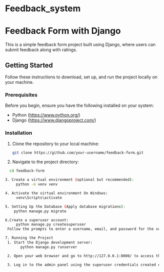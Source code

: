 # Feedback_system
# Feedback Form with Django

This is a simple feedback form project built using Django, where users can submit feedback along with ratings.

## Getting Started

Follow these instructions to download, set up, and run the project locally on your machine.

### Prerequisites

Before you begin, ensure you have the following installed on your system:

- Python (https://www.python.org/)
- Django (https://www.djangoproject.com/)

### Installation

1. Clone the repository to your local machine:
   ```bash
   git clone https://github.com/your-username/feedback-form.git

2. Navigate to the project directory:
 ```bash
   cd feedback-form

3. Create a virtual environment (optional but recommended):
      python -m venv venv

4. Activate the virtual environment On Windows:
      venv\Scripts\activate

5. Setting Up the Database (Apply database migrations):
     python manage.py migrate

6.Create a superuser account:
      python manage.py createsuperuser
  Follow the prompts to enter a username, email, and password for the superuser.

7. Running the Project
  1. Start the Django development server:
        python manage.py runserver

  2. Open your web browser and go to http://127.0.0.1:8000/ to access the project.

  3. Log in to the admin panel using the superuser credentials created earlier at http://127.0.0.1:8000/admin/.
